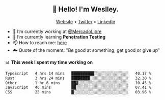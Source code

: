 <h2 align="center">👋 Hello! I'm Weslley.</h2>
<p align="center">
  <a href="http://weslleyneri.com.br">Website</a> •
  <a href="https://twitter.com/Weslley_Neri">Twitter</a> •
  <a href="https://www.linkedin.com/in/weslley-neri-3658908b">LinkedIn</a>
</p>


- 🔭 I’m currently working at [@MercadoLibre](https://github.com/mercadolibre)
- 🌱 I’m currently learning **Penetration Testing**
- 📫 How to reach me: [here](mailto:weslley39@gmail.com)
- ☁️ Quote of the moment: "Be good at something, get good or give up"

📊 **This week I spent my time working on**
<!--START_SECTION:waka-->

```txt
TypeScript   4 hrs 14 mins   ██████████░░░░░░░░░░░░░░░   40.17 %
Rust         3 hrs 24 mins   ████████░░░░░░░░░░░░░░░░░   32.30 %
Other        1 hr 6 mins     ██▓░░░░░░░░░░░░░░░░░░░░░░   10.45 %
JavaScript   46 mins         ██░░░░░░░░░░░░░░░░░░░░░░░   07.41 %
CSS          25 mins         █░░░░░░░░░░░░░░░░░░░░░░░░   03.96 %
```

<!--END_SECTION:waka-->

<!-- Inspired by https://github.com/gruselhaus/gruselhaus -->
